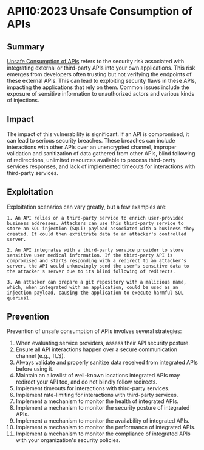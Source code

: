 # API10:2023 Unsafe Consumption of APIs

## Summary

[Unsafe Consumption of APIs](https://github.com/OWASP/API-Security/blob/master/2023/en/src/0xaa-unsafe-consumption-of-apis.md) refers to the security risk associated with integrating external or third-party APIs into your own applications. This risk emerges from developers often trusting but not verifying the endpoints of these external APIs. This can lead to exploiting security flaws in these APIs, impacting the applications that rely on them. Common issues include the exposure of sensitive information to unauthorized actors and various kinds of injections​​.

## Impact

The impact of this vulnerability is significant. If an API is compromised, it can lead to serious security breaches. These breaches can include interactions with other APIs over an unencrypted channel, improper validation and sanitization of data gathered from other APIs, blind following of redirections, unlimited resources available to process third-party services responses, and lack of implemented timeouts for interactions with third-party services​​.

## Exploitation

Exploitation scenarios can vary greatly, but a few examples are:

    1. An API relies on a third-party service to enrich user-provided business addresses. Attackers can use this third-party service to store an SQL injection (SQLi) payload associated with a business they created. It could then exfiltrate data to an attacker's controlled server.

    2. An API integrates with a third-party service provider to store sensitive user medical information. If the third-party API is compromised and starts responding with a redirect to an attacker's server, the API would unknowingly send the user's sensitive data to the attacker's server due to its blind following of redirects.

    3. An attacker can prepare a git repository with a malicious name, which, when integrated with an application, could be used as an injection payload, causing the application to execute harmful SQL queries​1​.

## Prevention

Prevention of unsafe consumption of APIs involves several strategies:

1. When evaluating service providers, assess their API security posture.
2. Ensure all API interactions happen over a secure communication channel (e.g., TLS).
3. Always validate and properly sanitize data received from integrated APIs before using it.
4. Maintain an allowlist of well-known locations integrated APIs may redirect your API too, and do not blindly follow redirects​​.
5. Implement timeouts for interactions with third-party services.
6. Implement rate-limiting for interactions with third-party services.
7. Implement a mechanism to monitor the health of integrated APIs.
8. Implement a mechanism to monitor the security posture of integrated APIs.
9. Implement a mechanism to monitor the availability of integrated APIs.
10. Implement a mechanism to monitor the performance of integrated APIs.
11. Implement a mechanism to monitor the compliance of integrated APIs with your organization's security policies.
